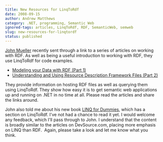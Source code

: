 ```yaml
---
title: New Resources for LinqToRdf
date: 2008-09-15
author: Andrew Matthews
category: .NET, programming, Semantic Web
ignored-tags: articles, LinqToRdf, RDF, SemanticWeb, semweb
slug: new-resources-for-linqtordf
status: published
---
```


[John Mueller](http://www.devsource.com/cp/bio/John-Paul-Mueller/) recently sent through a link to a series of articles on working with RDF. As well as being a useful introduction to working with RDF, they use LinqToRdf for code examples.

-   [Modeling your Data with RDF (Part 1)](http://www.devsource.com/c/a/Architecture/Modeling-with-RDF-Part-1/)
-   [Understanding and Using Resource Description Framework Files (Part 2)](http://www.devsource.com/c/a/Architecture/Using-Resource-Description-Framework-Files/)

They provide information on hosting RDF files as well as querying them using LinqToRdf. They show how easy it is to get semantic web applications up and running on .NET in no time at all. Please read the articles and share the links around.

John also told me about his new book [LINQ for Dummies](http://www.amazon.com/exec/obidos/ASIN/0470277947/datacservip0f-20/), which has a section on LinqToRdf. I've not had a chance to read it yet. I would welcome any feedback, which I'll pass through to John. I understand that the content is broadly similar to the articles on DevSource.com, placing more emphasis on LINQ than RDF.  Again, please take a look and let me know what you think.
